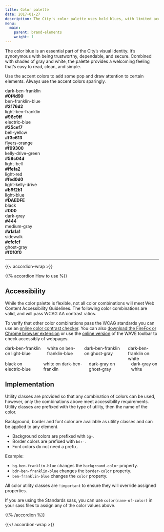 ```yaml
---
title: Color palette
date: 2017-01-27
description: The City's color palette uses bold blues, with limited accent colors.
menu:
  main:
    parent: brand-elements
    weight: 1
---
```


The color blue is an essential part of the City’s visual identity. It’s  synonymous with being trustworthy, dependable, and secure. Combined with shades of gray and white, the palette provides a welcoming feeling that’s easy to read, clean, and simple.

Use the accent colors to add some pop and draw attention to certain elements. Always use the accent colors sparingly.


<div class="row mbxl equal-height">
  <div class="medium-5 columns">
    <div class="sg-swatch">
      <div class="sg-swatch--top bg-dark-ben-franklin bdr-dark-ben-franklin">
      </div>
      <div class="sg-swatch--bottom equal">
        dark-ben-franklin<br>
        <b>#0f4d90</b>
      </div>
    </div>
  </div>
  <div class="medium-5 columns">
    <div class="sg-swatch">
      <div class="sg-swatch--top bg-ben-franklin-blue bdr-ben-franklin-blue">
      </div>
      <div class="sg-swatch--bottom equal">
        ben-franklin-blue<br>
        <b>#2176d2</b>
      </div>
    </div>
  </div>
  <div class="medium-5 columns">
    <div class="sg-swatch">
      <div class="sg-swatch--top bg-light-ben-franklin bdr-light-ben-franklin">
      </div>
      <div class="sg-swatch--bottom equal">
        light-ben-franklin<br>
        <b>#96c9ff</b>
      </div>
    </div>
  </div>
  <div class="medium-5 columns end">
    <div class="sg-swatch">
      <div class="sg-swatch--top bg-electric-blue bdr-electric-blue">
      </div>
      <div class="sg-swatch--bottom equal">
        electric-blue<br>
        <b>#25cef7</b>
      </div>
    </div>
  </div>
</div>
<div class="row mbxl equal-height">
  <div class="medium-5 columns">
    <div class="sg-swatch">
      <div class="sg-swatch--top bg-bell-yellow bdr-bell-yellow">
      </div>
      <div class="sg-swatch--bottom equal">
        bell-yellow<br>
        <b>#f3c613</b>
      </div>
    </div>
  </div>
  <div class="medium-5 columns">
    <div class="sg-swatch">
      <div class="sg-swatch--top bg-flyers-orange bdr-flyers-orange">
      </div>
      <div class="sg-swatch--bottom equal">
        flyers-orange<br>
        <b>#f99300</b>
      </div>
    </div>
  </div>
  <div class="medium-5 columns end">
    <div class="sg-swatch">
      <div class="sg-swatch--top bg-kelly-drive-green bdr-kelly-drive-green">
      </div>
      <div class="sg-swatch--bottom equal">
        kelly-drive-green<br>
        <b>#58c04d</b>
      </div>
    </div>
  </div>
</div>
<div class="row mbxl equal-height">
  <div class="medium-5 columns">
    <div class="sg-swatch">
      <div class="sg-swatch--top bg-light-bell bdr-light-bell">
      </div>
      <div class="sg-swatch--bottom equal">
        light-bell<br>
        <b>#ffefa2</b>
      </div>
    </div>
  </div>
  <div class="medium-5 columns">
    <div class="sg-swatch">
      <div class="sg-swatch--top bg-light-red bdr-light-red">
      </div>
      <div class="sg-swatch--bottom equal">
        light-red<br>
        <b>#fed0d0</b>
      </div>
    </div>
  </div>
  <div class="medium-5 columns">
    <div class="sg-swatch">
      <div class="sg-swatch--top bg-light-kelly-drive bdr-light-kelly-drive">
      </div>
      <div class="sg-swatch--bottom equal">
        light-kelly-drive<br>
        <b>#b9f2b1</b>
      </div>
    </div>
  </div>
  <div class="medium-5 columns end">
    <div class="sg-swatch">
      <div class="sg-swatch--top bg-light-blue bdr-light-blue">
      </div>
      <div class="sg-swatch--bottom equal">
        light-blue<br>
        <b>#DAEDFE</b>
      </div>
    </div>
  </div>
</div>

<div class="row mbxl equal-height">
  <div class="medium-5 columns">
    <div class="sg-swatch">
      <div class="sg-swatch--top bg-black bdr-black">
      </div>
      <div class="sg-swatch--bottom equal">
        black<br>
        <b>#000</b>
      </div>
    </div>
  </div>
  <div class="medium-5 columns">
    <div class="sg-swatch">
      <div class="sg-swatch--top bg-dark-gray bdr-dark-gray">
      </div>
      <div class="sg-swatch--bottom equal">
        dark-gray<br>
        <b>#444</b>
      </div>
    </div>
  </div>
  <div class="medium-5 columns">
    <div class="sg-swatch">
      <div class="sg-swatch--top bg-medium-gray bdr-medium-gray">
      </div>
      <div class="sg-swatch--bottom equal">
        medium-gray<br>
        <b>#a1a1a1</b>
      </div>
    </div>
  </div>
  <div class="medium-5 columns end">
    <div class="sg-swatch">
      <div class="sg-swatch--top bg-sidewalk bdr-sidewalk">
      </div>
      <div class="sg-swatch--bottom equal">
        sidewalk<br>
        <b>#cfcfcf</b>
      </div>
    </div>
  </div>
</div>
<div class="row">
  <div class="medium-5 columns">
    <div class="sg-swatch">
      <div class="sg-swatch--top sg-swatch--top--bordered bg-ghost-gray bdr-sidewalk">
      </div>
      <div class="sg-swatch--bottom">
        ghost-gray<br>
        <b>#f0f0f0</b>
      </div>
    </div>
  </div>
</div>

---

{{< accordion-wrap >}}

{{% accordion How to use %}}
## Accessibility
While the color palette is flexible, not all color combinations will meet Web Content Accessibility Guidelines. The following color combinations are valid, and will pass WCAG AA contrast ratios.

To verify that other color combinations pass the WCAG standards you can use an <a href="http://webaim.org/resources/contrastchecker/" class="external">online color contrast checker</a>. You can also <a href="http://wave.webaim.org/extension/" class="external">download the FireFox or Chrome browser extension</a> or use the <a href="http://wave.webaim.org/">online version</a> of the WAVE toolbar to check accessibly of webpages.

<div class="row">
<div class="medium-12 columns">
<div class="bg-light-blue dark-ben-franklin pas mbm">dark-ben-franklin on light-blue</div>
<div class="bg-ben-franklin-blue white pas mbm">white on ben-franklin-blue</div>
<div class="bg-ghost-gray dark-ben-franklin pas mbm">dark-ben-franklin on ghost-gray</div>
<div class="bdr-all bdr-sidewalk dark-ben-franklin pas mbm">dark-ben-franklin on white</div>
</div>
<div class="medium-12 columns">
<div class="bg-electric-blue black pas mbm">black on electric-blue</div>
<div class="bg-dark-ben-franklin white pas mbm">white on dark-ben-franklin</div>
<div class="bg-ghost-gray dark-gray pas mbm">dark-gray on ghost-gray</div>
<div class="bdr-all bdr-sidewalk pas mbm">dark-gray on white</div>
</div>
</div>

## Implementation
Utility classes are provided so that any combination of colors can be used, however, only the combinations above meet accessibility requirements. Utility classes are prefixed with the type of utility, then the name of the color.

Background, border and font color are available as utility classes and can be applied to any element.

* Background colors are prefixed with `bg-`.
* Border colors are prefixed with `bdr-`.
* Font colors do not need a prefix.

Example:

* `bg-ben-franklin-blue` changes the `background-color` property.
* `bdr-ben-franklin-blue` changes the `border-color` property.
* `ben-franklin-blue` changes the `color` property.

All color utility classes are `!important` to ensure they will override assigned properties.

If you are using the Standards sass, you can use `color(name-of-color)` in your sass files to assign any of the color values above.  


{{% /accordion %}}

{{</ accordion-wrap >}}
